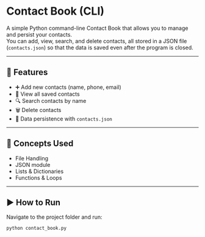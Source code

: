 # Contact Book (CLI)

A simple Python command-line Contact Book that allows you to manage and persist your contacts.  
You can add, view, search, and delete contacts, all stored in a JSON file (`contacts.json`) so that the data is saved even after the program is closed.

---

## 🔑 Features
- ➕ Add new contacts (name, phone, email)
- 📖 View all saved contacts
- 🔍 Search contacts by name
- 🗑️ Delete contacts
- 💾 Data persistence with `contacts.json`

---

## 🧠 Concepts Used
- File Handling  
- JSON module  
- Lists & Dictionaries  
- Functions & Loops  

---

## ▶️ How to Run
Navigate to the project folder and run:

```bash
python contact_book.py
